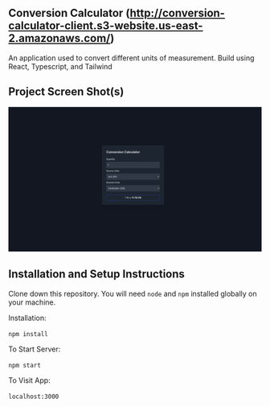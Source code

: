 ## Conversion Calculator (http://conversion-calculator-client.s3-website.us-east-2.amazonaws.com/)

An application used to convert different units of measurement. Build using React, Typescript, and Tailwind

## Project Screen Shot(s)
![Screenshot 1](/screenshots/screenshot-1.png?raw=true "Basic conversion calculator")

## Installation and Setup Instructions

Clone down this repository. You will need `node` and `npm` installed globally on your machine.  

Installation:

`npm install`  

To Start Server:

`npm start`  

To Visit App:

`localhost:3000`
